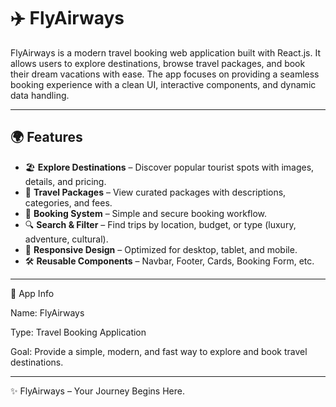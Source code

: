 # ✈️ FlyAirways

FlyAirways is a modern travel booking web application built with React.js. It allows users to explore destinations, browse travel packages, and book their dream vacations with ease. The app focuses on providing a seamless booking experience with a clean UI, interactive components, and dynamic data handling.

---

## 🌍 Features

- 🏖 **Explore Destinations** – Discover popular tourist spots with images, details, and pricing.  
- 🎒 **Travel Packages** – View curated packages with descriptions, categories, and fees.  
- 📅 **Booking System** – Simple and secure booking workflow.  
- 🔍 **Search & Filter** – Find trips by location, budget, or type (luxury, adventure, cultural).  
- 📱 **Responsive Design** – Optimized for desktop, tablet, and mobile.  
- 🛠 **Reusable Components** – Navbar, Footer, Cards, Booking Form, etc.  

<!-- ---

## 🚀 Tech Stack

React.js – Frontend framework
React Router – Routing
SCSS / CSS3 – Styling -->

---

📌 App Info

Name: FlyAirways

Type: Travel Booking Application

Goal: Provide a simple, modern, and fast way to explore and book travel destinations.

---

✨ FlyAirways – Your Journey Begins Here.